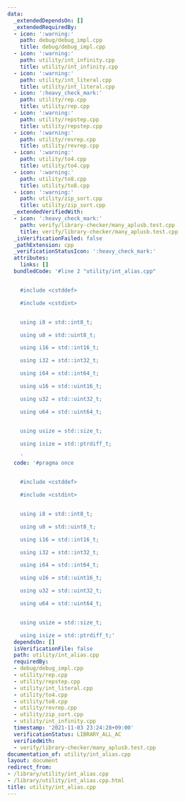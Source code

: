 ```yaml
---
data:
  _extendedDependsOn: []
  _extendedRequiredBy:
  - icon: ':warning:'
    path: debug/debug_impl.cpp
    title: debug/debug_impl.cpp
  - icon: ':warning:'
    path: utility/int_infinity.cpp
    title: utility/int_infinity.cpp
  - icon: ':warning:'
    path: utility/int_literal.cpp
    title: utility/int_literal.cpp
  - icon: ':heavy_check_mark:'
    path: utility/rep.cpp
    title: utility/rep.cpp
  - icon: ':warning:'
    path: utility/repstep.cpp
    title: utility/repstep.cpp
  - icon: ':warning:'
    path: utility/revrep.cpp
    title: utility/revrep.cpp
  - icon: ':warning:'
    path: utility/to4.cpp
    title: utility/to4.cpp
  - icon: ':warning:'
    path: utility/to8.cpp
    title: utility/to8.cpp
  - icon: ':warning:'
    path: utility/zip_sort.cpp
    title: utility/zip_sort.cpp
  _extendedVerifiedWith:
  - icon: ':heavy_check_mark:'
    path: verify/library-checker/many_aplusb.test.cpp
    title: verify/library-checker/many_aplusb.test.cpp
  _isVerificationFailed: false
  _pathExtension: cpp
  _verificationStatusIcon: ':heavy_check_mark:'
  attributes:
    links: []
  bundledCode: '#line 2 "utility/int_alias.cpp"


    #include <cstddef>

    #include <cstdint>


    using i8 = std::int8_t;

    using u8 = std::uint8_t;

    using i16 = std::int16_t;

    using i32 = std::int32_t;

    using i64 = std::int64_t;

    using u16 = std::uint16_t;

    using u32 = std::uint32_t;

    using u64 = std::uint64_t;


    using usize = std::size_t;

    using isize = std::ptrdiff_t;

    '
  code: '#pragma once


    #include <cstddef>

    #include <cstdint>


    using i8 = std::int8_t;

    using u8 = std::uint8_t;

    using i16 = std::int16_t;

    using i32 = std::int32_t;

    using i64 = std::int64_t;

    using u16 = std::uint16_t;

    using u32 = std::uint32_t;

    using u64 = std::uint64_t;


    using usize = std::size_t;

    using isize = std::ptrdiff_t;'
  dependsOn: []
  isVerificationFile: false
  path: utility/int_alias.cpp
  requiredBy:
  - debug/debug_impl.cpp
  - utility/rep.cpp
  - utility/repstep.cpp
  - utility/int_literal.cpp
  - utility/to4.cpp
  - utility/to8.cpp
  - utility/revrep.cpp
  - utility/zip_sort.cpp
  - utility/int_infinity.cpp
  timestamp: '2021-11-03 23:24:28+09:00'
  verificationStatus: LIBRARY_ALL_AC
  verifiedWith:
  - verify/library-checker/many_aplusb.test.cpp
documentation_of: utility/int_alias.cpp
layout: document
redirect_from:
- /library/utility/int_alias.cpp
- /library/utility/int_alias.cpp.html
title: utility/int_alias.cpp
---
```

